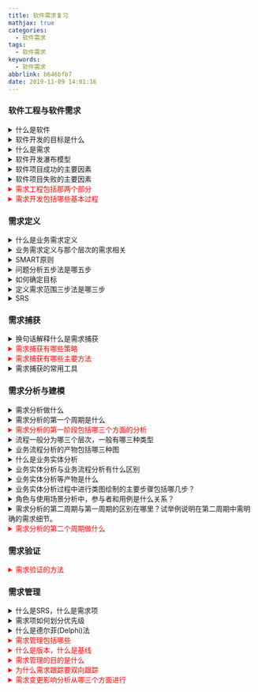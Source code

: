```yaml
---
title: 软件需求复习
mathjax: true
categories:
  - 软件需求
tags:
  - 软件需求
keywords:
  - 软件需求
abbrlink: b646bfb7
date: 2019-11-09 14:01:16
---
```


### 软件工程与软件需求
<details>
<summary>什么是软件</summary>
软件是使硬件充分、自动、智能化地发挥作用的纽带<br>
软件是用户和计算机硬件之间的接口和桥梁    
</details>

<details>
<summary>软件开发的目标是什么</summary>
为用户提供满意的软件产品或服务
</details>

<!---more-->


<details>
<summary>什么是需求</summary>
需求是在一定的时期,在一既定的价格水平下，消费者愿意并且能够购买的商品数量
</details>

<details> 
<summary>软件开发瀑布模型</summary>
需求分析、设计、编码、测试、维护
</details>

<details>
<summary>软件项目成功的主要因素</summary>
*用户的参与<br>
执行层的支持<br>
*清晰的需求描述<br>
合理的规划<br>
*现实的客户期望<br>
</details>

<details>
<summary>软件项目失败的主要因素</summary>
*不完整的需求<br>
*缺乏用户参与<br>
资源不足<br>
*不切实际的用户期望<br>
缺乏执行层的支持<br>
*需求变更频繁<br>
规划不足<br>
*提供了不再需要的<br>
缺乏IT管理<br>
技术能力不足<br>
</details>

<details>
<summary style="color:red;">需求工程包括那两个部分</summary>
需求开发和需求管理
</details>

<details>
<summary style="color:red;">需求开发包括哪些基本过程</summary>
业务需求定义、需求获取、需求分析与建模、需求描述、需求验证
</details>


###  需求定义

<details>
<summary>什么是业务需求定义</summary>
明确需求目标<br>
界定需求范围<br>
</details>

<details>
<summary>业务需求定义与那个层次的需求相关</summary>
定义业务需求
</details>

<details>
<summary>SMART原则</summary>
s=specific 明确的<br>
m=measurable 可衡量的<br>
a=attainable 可达到的<br>
r=relevant/realistic 相关的/现实的<br>
t=timebased/timebound 有时间期限的<br>
</details>

<details>
<summary>问题分析五步法是哪五步</summary>
问题定义达成共识<br>
分析问题，理解根本原因<br>
确定相关人员或用户<br>
定义解决方案的界限<br>
确定加在解决方案上的约束<br>
</details>

<details>
<summary>如何确定目标</summary>
找到问题 -> 利用鱼骨图和Pareto图分析
找到主因
</details>


<details>
<summary>定义需求范围三步法是哪三步</summary>
划分主题域,[使用构件图]<br>
确定主题域范围,[使用上下文关系图]<br>
标识业务事件与报表,[event,report]
</details>

<details>
<summary>SRS</summary>
软件需求规格说明书
</details>

###  需求捕获
<details>
<summary>换句话解释什么是需求捕获</summary>
需求捕获就是收集用户需求<br>
是熟悉用户的工作场景，了解业务事件、报表和流程，进而理解用户碰到的真正的问题和障碍
</details>

<details>
<summary style="color:red;">需求捕获有哪些策略</summary>
主动、聚焦、破解隐藏需求、破解阻碍心理、不忽视变更、协商
</details>

<details>
<summary style="color:red;">需求捕获有哪些主要方法</summary>
用户访谈、用户调查、文档考古、情节串联版、现场观摩、联合开发
</details>

<details>
<summary>需求捕获的常用工具</summary>
三表一图（业务属性表、业务活动表、业务岗位角色表、业务流程图）<br>
SERU (主题、事件、报表、用例)<br>
任务卡片<br>
场景说明
</details>

### 需求分析与建模
<details>
<summary>需求分析做什么</summary>
是业务分析<br>
是对业务相关人员、数据、事件、报表等作全面的分解和研究<br>
是对业务活动和流程的梳理和理解<br>
在上诉基础上通过流程图、活动图、数据流图对业务流程进行描述，通过类图、ER图对业务实体进行描述、通过用例图对需求场景和角色进行描述、并对上诉业务流程实体场景和角色的相关内容进行细化
</details>

<details>
<summary>需求分析的第一个周期是什么</summary>
理清框架和脉络
</details>

<details>
<summary style="color:red;">需求分析的第一阶段包括哪三个方面的分析</summary>
业务流程分析，业务实体分析，场景和角色分析
</details>

<details>
<summary>流程一般分为哪三个层次，一般有哪三种类型</summary>
三个层次：组织级、部门级、岗位级别<br>
三种类型：生产流程、管理流程、支持流程
</details>

<details>
<summary>业务流程分析的产物包括哪三种图</summary>
跨职责流程图、活动图、数据流图
</details>

<details>
<summary>什么是业务实体分析</summary>
业务实体分析是找出业务相关的数据、报表、术语，以及他们之间的关系。
</details>

<details>
<summary>业务实体分析与业务流程分析有什么区别</summary>
流程分析是识别出各种活动的顺序或步骤<br>
业务实体分析是识别出各种活动相关的数据输入、输出或其他相关角色、概念等。
</details>

<details>
<summary>业务实体分析等产物是什么</summary>
类图、E-R图
</details>

<details>
<summary>业务实体分析过程中进行类图绘制的主要步骤包括哪几步？</summary>
标识类、确定类的属性名和方法名、标识类间的关系、标识约束和规则
</details>

<details>
<summary>角色与使用场景分析中，参与者和用例是什么关系？</summary>
参与者是系统的使用者，是系统的直接参与者，在系统外，是用例的调用者；用例是系统的组成部分，在系统内。
</details>


<details>
<summary>需求分析的第二周期与第一周期的区别在哪里？试举例说明在第二周期中需明确的需求细节。</summary>
第一周期是理清框架和脉络，第二周期是确定细节。<br>
在第二周期中需明确的需求细节如：类成员函数的参数、属性的类型、取值范围等。<br>
</details>

<details>
<summary style="color:red;">需求分析的第二个周期做什么</summary>
填充细节<br>
流程分析的细节: 入口条件、输入、活动、输出、输出条件、活动间的依赖关系。描述方法：流程表、跨职责流程图、活动图<br>
实体分析的细节: 对第一阶段形成的报表、类图、E-R图等的细节进行填充<br>
场景分析的细节: 明确事件流、功能点、界面原型、规则与约束等
</details>

### 需求验证
<details>
<summary style="color:red;">需求验证的方法</summary>
形式化方法和人工技术评审
</details>


### 需求管理
<details>
<summary>什么是SRS，什么是需求项</summary>
SRS是软件需求规格说明书<br>
需求项是需求文档中相对独立的功能和非功能需求描述，被唯一的编号，不同的需求项之间没有矛盾没有重叠
</details>

<details>
<summary>需求项如何划分优先级</summary>
先做WBS<br>
业务优先判断，再做技术依赖，项目风险判断
</details>

<details>
<summary>什么是德尔菲(Delphi)法</summary>
也叫专家意见法，即应用背对背的通信方式征询专家小组成员的意见
</details>

<details>
<summary style="color:red;">需求管理包括哪些</summary>
基线管理、变更管理、跟踪管理
</details>


<details>
<summary style="color:red;">什么是版本，什么是基线</summary>
在项目开发过程中，绝大部分的配置项都要经过多次的修改才能最终确定下来。对配置项的任何修改都将产生新的版本。所以版本是某个配置项的状态标识。基线则是特定的版本，是一组配置项的集合。
</details>


<details>
<summary style="color:red;">需求管理的目的是什么</summary>
为了有效地控制和管理需求更改等
</details>

<details>
<summary style="color:red;">为什么需求跟踪要双向跟踪</summary>
</details>

<details>
<summary style="color:red;">需求变更影响分析从哪三个方面进行</summary>
业务影响分析、技术影响分析、项目影响分析
<details>
<summary style="color:red;">需求变更的技术影响分析指的是什么？</summary>
是指变更带来多大工作量的变化的分析。
</details>

<details>
<summary style="color:red;">需求变更的业务影响分析指的是什么？</summary>
影响的范围、影响哪些人、影响的结果这三个方面，最后得出变更的合理性、必要性、影响度方面的评价。
</details>

<details>
<summary style="color:red;">需求变更的项目影响分析又是指什么？</summary>
是指基于工作量分析，对整个项目在时间、进度、成本方面的影响。

</details>
</details>


